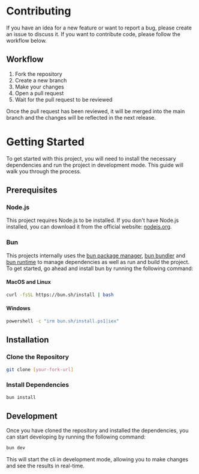 # Contributing

If you have an idea for a new feature or want to report a bug, please create an issue to discuss it. If you want to contribute code, please follow the workflow below.

## Workflow

1. Fork the repository
2. Create a new branch
3. Make your changes
4. Open a pull request
5. Wait for the pull request to be reviewed

Once the pull request has been reviewed, it will be merged into the main branch and the changes will be reflected in the next release.

# Getting Started

To get started with this project, you will need to install the necessary dependencies and run the project in development mode. This guide will walk you through the process.

## Prerequisites

### Node.js

This project requires Node.js to be installed. If you don't have Node.js installed, you can download it from the official website: [nodejs.org](https://nodejs.org/).

### Bun

This projects internally uses the [bun package manager](https://bun.sh/docs/overview), [bun bundler](https://bun.sh/docs/bundler) and [bun runtime](https://bun.sh/docs/runtime) to manage dependencies as well as run and build the project. To get started, go ahead and install bun by running the following command:

#### MacOS and Linux

```bash
curl -fsSL https://bun.sh/install | bash
```

#### Windows

```bash
powershell -c "irm bun.sh/install.ps1|iex"
```

## Installation

### Clone the Repository

```bash
git clone [your-fork-url]
```

### Install Dependencies

```bash
bun install
```

## Development

Once you have cloned the repository and installed the dependencies, you can start developing by running the following command:

```bash
bun dev
```

This will start the cli in development mode, allowing you to make changes and see the results in real-time.
